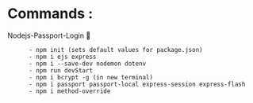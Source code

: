 # Commands :
Nodejs-Passport-Login :page_with_curl:
 

          - npm init (sets default values for package.json) 
          - npm i ejs express
          - npm i --save-dev nodemon dotenv 
          - npm run devStart
          - npm i bcrypt -g (in new terminal)
          - npm i passport passport-local express-session express-flash 
          - npm i method-override 







